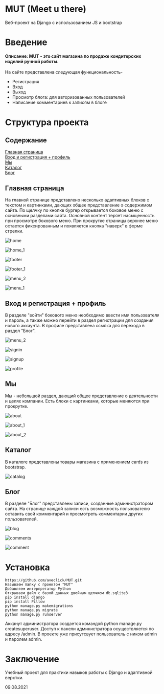 # MUT (Meet u there)
Веб-проект на Django с использованием JS и bootstrap

# Введение
#### Описание: MUT - это сайт магазина по продаже кондитерских изделий ручной работы. 
На сайте представлена следующая функциональность-

- Регистрация
- Вход
- Выход
- Просмотр блога: для авторизованных пользователей
- Написание комментариев к записям в блоге


# Структура проекта

## Содержание  
[Главная страница](#home)  
[Вход и регистрация + профиль](#sign)  
[Мы](#about)  
[Каталог](#catalog)  
[Блог](#blog)  

<a name="home"><h2>Главная страница</h2></a>
На главной странице представлено несколько адаптивных блоков с текстом и картинками, дающих общее представление о содержимом сайта. По щелчку по кнопке бургер открывается боковое меню с основными разделами сайта. Основной контент теряет насыщенность при просмотре бокового меню. При прокрутке страницы верхнее меню остается фиксированным и появляется кнопка "наверх" в форме стрелки.

![home](/screenshots/home.PNG)

![home_1](/screenshots/home_1.PNG)

![footer](/screenshots/footer.PNG)

![footer_1](/screenshots/footer_1.PNG)

![menu_2](/screenshots/menu.PNG)

![menu_1](/screenshots/menu_1.PNG)


<a name="sign"><h2>Вход и регистрация + профиль</h2></a>
В разделе "войти" бокового меню необходимо ввести имя пользователя и пароль, а также можно перейти в раздел регистрации для создания нового аккаунта. В профиле представлена ссылка для перехода в раздел "Блог".

![menu_2](/screenshots/menu_2.PNG)

![signin](/screenshots/signin.PNG)

![signup](/screenshots/signup.PNG)

![profile](/screenshots/profile.PNG)


<a name="about"><h2>Мы</h2></a>
Мы - небольшой раздел, дающий общее представление о деятельности и целях компании. Есть блоки с картинками, которые меняются при прокрутке.

![about](/screenshots/about.PNG) 

![about_1](/screenshots/about_1.PNG) 

![about_2](/screenshots/about_2.PNG) 


<a name="catalog"><h2>Каталог</h2></a>
В каталоге представлены товары магазина с применением cards из bootstrap.

![catalog](/screenshots/catalog.PNG) 


<a name="blog"><h2>Блог</h2></a>
В разделе "Блог" представлены записи, созданные администратором сайта. На странице каждой записи есть возможность пользователю оставить свой комментарий и просмотреть комментарии других пользователей.

![blog](/screenshots/blog.PNG) 

![comments](/screenshots/comments.PNG) 

![comment](/screenshots/comment.PNG) 


# Установка
```
https://github.com/aveclick/MUT.git
Называем папку с проектом "MUT"
Добавляем интерпретатор Python
Открываем файл с базой данных двойным щелчком db.sqlite3
pip install django
pip install Pillow
python manage.py makemigrations
python manage.py migrate
python manage.py runserver

```
Акканут администратора создается командой python manage.py createsuperuser. Доступ к панели администратора осуществляется по адресу /admin. В проекте уже присутсвует пользователь с ником admin и паролем admin.


# Заключение
Учебный проект для практики навыков работы с Django и адаптивной верстки.

09.08.2021

